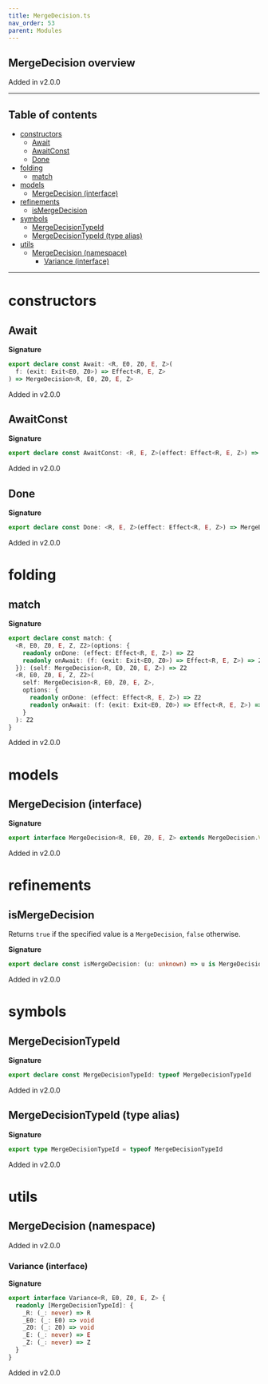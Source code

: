 ```yaml
---
title: MergeDecision.ts
nav_order: 53
parent: Modules
---
```


## MergeDecision overview

Added in v2.0.0

---

<h2 class="text-delta">Table of contents</h2>

- [constructors](#constructors)
  - [Await](#await)
  - [AwaitConst](#awaitconst)
  - [Done](#done)
- [folding](#folding)
  - [match](#match)
- [models](#models)
  - [MergeDecision (interface)](#mergedecision-interface)
- [refinements](#refinements)
  - [isMergeDecision](#ismergedecision)
- [symbols](#symbols)
  - [MergeDecisionTypeId](#mergedecisiontypeid)
  - [MergeDecisionTypeId (type alias)](#mergedecisiontypeid-type-alias)
- [utils](#utils)
  - [MergeDecision (namespace)](#mergedecision-namespace)
    - [Variance (interface)](#variance-interface)

---

# constructors

## Await

**Signature**

```ts
export declare const Await: <R, E0, Z0, E, Z>(
  f: (exit: Exit<E0, Z0>) => Effect<R, E, Z>
) => MergeDecision<R, E0, Z0, E, Z>
```

Added in v2.0.0

## AwaitConst

**Signature**

```ts
export declare const AwaitConst: <R, E, Z>(effect: Effect<R, E, Z>) => MergeDecision<R, unknown, unknown, E, Z>
```

Added in v2.0.0

## Done

**Signature**

```ts
export declare const Done: <R, E, Z>(effect: Effect<R, E, Z>) => MergeDecision<R, unknown, unknown, E, Z>
```

Added in v2.0.0

# folding

## match

**Signature**

```ts
export declare const match: {
  <R, E0, Z0, E, Z, Z2>(options: {
    readonly onDone: (effect: Effect<R, E, Z>) => Z2
    readonly onAwait: (f: (exit: Exit<E0, Z0>) => Effect<R, E, Z>) => Z2
  }): (self: MergeDecision<R, E0, Z0, E, Z>) => Z2
  <R, E0, Z0, E, Z, Z2>(
    self: MergeDecision<R, E0, Z0, E, Z>,
    options: {
      readonly onDone: (effect: Effect<R, E, Z>) => Z2
      readonly onAwait: (f: (exit: Exit<E0, Z0>) => Effect<R, E, Z>) => Z2
    }
  ): Z2
}
```

Added in v2.0.0

# models

## MergeDecision (interface)

**Signature**

```ts
export interface MergeDecision<R, E0, Z0, E, Z> extends MergeDecision.Variance<R, E0, Z0, E, Z> {}
```

Added in v2.0.0

# refinements

## isMergeDecision

Returns `true` if the specified value is a `MergeDecision`, `false`
otherwise.

**Signature**

```ts
export declare const isMergeDecision: (u: unknown) => u is MergeDecision<unknown, unknown, unknown, unknown, unknown>
```

Added in v2.0.0

# symbols

## MergeDecisionTypeId

**Signature**

```ts
export declare const MergeDecisionTypeId: typeof MergeDecisionTypeId
```

Added in v2.0.0

## MergeDecisionTypeId (type alias)

**Signature**

```ts
export type MergeDecisionTypeId = typeof MergeDecisionTypeId
```

Added in v2.0.0

# utils

## MergeDecision (namespace)

Added in v2.0.0

### Variance (interface)

**Signature**

```ts
export interface Variance<R, E0, Z0, E, Z> {
  readonly [MergeDecisionTypeId]: {
    _R: (_: never) => R
    _E0: (_: E0) => void
    _Z0: (_: Z0) => void
    _E: (_: never) => E
    _Z: (_: never) => Z
  }
}
```

Added in v2.0.0
